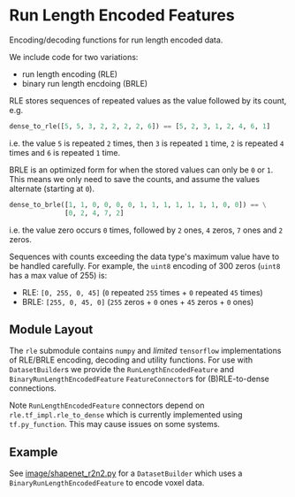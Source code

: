 # Run Length Encoded Features

Encoding/decoding functions for run length encoded data.

We include code for two variations:

* run length encoding (RLE)
* binary run length encdoing (BRLE)

RLE stores sequences of repeated values as the value followed by its count, e.g.

```python
dense_to_rle([5, 5, 3, 2, 2, 2, 2, 6]) == [5, 2, 3, 1, 2, 4, 6, 1]
```

i.e. the value `5` is repeated `2` times, then `3` is repeated `1` time, `2` is repeated `4` times and `6` is repeated `1` time.

BRLE is an optimized form for when the stored values can only be `0` or `1`. This means we only need to save the counts, and assume the values alternate (starting at `0`).

```python
dense_to_brle([1, 1, 0, 0, 0, 0, 1, 1, 1, 1, 1, 1, 1, 0, 0]) == \
              [0, 2, 4, 7, 2]
```

i.e. the value zero occurs `0` times, followed by `2` ones, `4` zeros, `7` ones and `2` zeros.

Sequences with counts exceeding the data type's maximum value have to be handled carefully. For example, the `uint8` encoding of 300 zeros
(`uint8` has a max value of 255) is:

* RLE: `[0, 255, 0, 45]`  (`0` repeated `255` times + `0` repeated `45` times)
* BRLE: `[255, 0, 45, 0]` (`255` zeros + `0` ones + `45` zeros + `0` ones)

## Module Layout

The `rle` submodule contains `numpy` and _limited_ `tensorflow` implementations of RLE/BRLE encoding, decoding and utility functions. For use with `DatasetBuilder`s we provide the `RunLengthEncodedFeature` and `BinaryRunLengthEncodedFeature` `FeatureConnector`s for (B)RLE-to-dense connections.

Note `RunLengthEncodedFeature` connectors depend on `rle.tf_impl.rle_to_dense` which is currently implemented using `tf.py_function`. This may cause issues on some systems.

## Example

See [image/shapenet_r2n2.py](../../../image/shapenet_r2n2.py) for a `DatasetBuilder` which uses a `BinaryRunLengthEncodedFeature` to encode voxel data.
